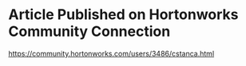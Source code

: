# Article Published on Hortonworks Community Connection
https://community.hortonworks.com/users/3486/cstanca.html

